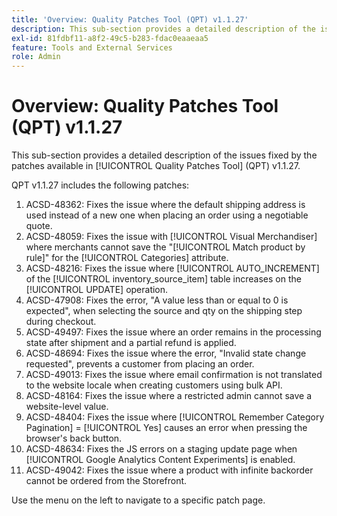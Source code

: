 ```yaml
---
title: 'Overview: Quality Patches Tool (QPT) v1.1.27'
description: This sub-section provides a detailed description of the issues fixed by the patches available in [!UICONTROL Quality Patches Tool] (QPT) v1.1.27.
exl-id: 81fdbf11-a8f2-49c5-b283-fdac0eaaeaa5
feature: Tools and External Services
role: Admin
---
```

# Overview: Quality Patches Tool (QPT) v1.1.27 

This sub-section provides a detailed description of the issues fixed by the patches available in [!UICONTROL Quality Patches Tool] (QPT) v1.1.27. 

QPT v1.1.27 includes the following patches:

1. ACSD-48362: Fixes the issue where the default shipping address is used instead of a new one when placing an order using a negotiable quote.
1. ACSD-48059: Fixes the issue with [!UICONTROL Visual Merchandiser] where merchants cannot save the "[!UICONTROL Match product by rule]" for the [!UICONTROL Categories] attribute.
1. ACSD-48216: Fixes the issue where [!UICONTROL AUTO_INCREMENT] of the [!UICONTROL inventory_source_item] table increases on the [!UICONTROL UPDATE] operation.
1. ACSD-47908: Fixes the error, "A value less than or equal to 0 is expected", when selecting the source and qty on the shipping step during checkout.
1. ACSD-49497: Fixes the issue where an order remains in the processing state after shipment and a partial refund is applied.
1. ACSD-48694: Fixes the issue where the error, "Invalid state change requested", prevents a customer from placing an order.
1. ACSD-49013: Fixes the issue where email confirmation is not translated to the website locale when creating customers using bulk API.
1. ACSD-48164: Fixes the issue where a restricted admin cannot save a website-level value.
1. ACSD-48404: Fixes the issue where [!UICONTROL Remember Category Pagination] = [!UICONTROL Yes] causes an error when pressing the browser's back button.
1. ACSD-48634: Fixes the JS errors on a staging update page when [!UICONTROL Google Analytics Content Experiments] is enabled.
1. ACSD-49042: Fixes the issue where a product with infinite backorder cannot be ordered from the Storefront.

Use the menu on the left to navigate to a specific patch page.
